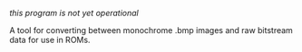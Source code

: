 *this program is not yet operational*

A tool for converting between monochrome .bmp images and raw bitstream data for use in ROMs.
